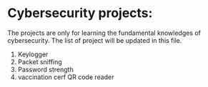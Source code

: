 # Cybersecurity projects:

The projects are only for learning the fundamental knowledges of cybersecurity.
The list of project will be updated in this file.

1. Keylogger
2. Packet sniffing
3. Password strength
4. vaccination cerf QR code reader
